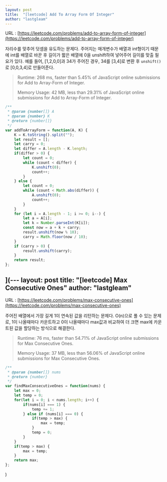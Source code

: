 ```yaml
---
layout: post
title:  "[leetcode] Add To Array Form Of Integer"
author: "lastgleam"
---
```

URL : [https://leetcode.com/problems/add-to-array-form-of-integer](https://leetcode.com/problems/add-to-array-form-of-integer)

자리수를 맞추어 덧셈을 유도하는 문제다.
주어지는 매개변수가 배열과 int형이기 때문에
int를 배열로 바꾼 후 길이가 짧은 배열에 0을 unshift하여 넣어주어 길이를 맞출 필요가 있다.
예를 들어, [1,2,0,0]과 34가 주어진 경우, 34를 [3,4]로 변환 후 `unshift()`로 [0,0,3,4]로 만들어준다.

> Runtime: 268 ms, faster than 5.45% of JavaScript online submissions for Add to Array-Form of Integer.
>
> Memory Usage: 42 MB, less than 29.31% of JavaScript online submissions for Add to Array-Form of Integer.


```javascript
/**
 * @param {number[]} A
 * @param {number} K
 * @return {number[]}
 */
var addToArrayForm = function(A, K) {
    K = K.toString().split("");
    let result = [];
    let carry = 0;
    let differ = A.length - K.length;
    if(differ > 0) {
        let count = 0;
        while (count < differ) {
            K.unshift(0);
            count++;
        }
    } else {
        let count = 0;
        while (count < Math.abs(differ)) {
            A.unshift(0);
            count++;
        }
    }
    for (let i = A.length - 1; i >= 0; i--) {
        let a = A[i];
        let k = Number.parseInt(K[i]);
        const now = a + k + carry;
        result.unshift(now % 10);
        carry = Math.floor(now / 10);
    }
    if (carry > 0) {
        result.unshift(carry);
    }
    return result;
};
```
](---
layout: post
title:  "[leetcode] Max Consecutive Ones"
author: "lastgleam"
---
URL : [https://leetcode.com/problems/max-consecutive-ones](https://leetcode.com/problems/max-consecutive-ones)

주어진 배열에서 가장 길게 1이 연속된 값을 리턴하는 문제다.
O(n)으로 풀 수 있는 문제로, 1이 나올때마다 카운트하고 0이 나올때마다 max값과 비교하여 더 크면 max에 카운트된 값을 할당하는 방식으로 해결한다. 

> Runtime: 76 ms, faster than 54.71% of JavaScript online submissions for Max Consecutive Ones.
>
> Memory Usage: 37 MB, less than 56.06% of JavaScript online submissions for Max Consecutive Ones.


```javascript
/**
 * @param {number[]} nums
 * @return {number}
 */
var findMaxConsecutiveOnes = function(nums) {
    let max = 0;
    let temp = 0;
    for(let i = 0; i < nums.length; i++) {
        if(nums[i] === 1) {
            temp += 1;
        } else if (nums[i] === 0) {
            if(temp > max) {
                max = temp;
            }
            temp = 0;
        }
    }
    if(temp > max) {
        max = temp;
    }
    return max;
};
```
)

